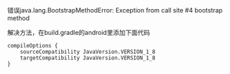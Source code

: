 错误java.lang.BootstrapMethodError: Exception from call site #4 bootstrap method

解决方法，在build.gradle的android里添加下面代码

```
compileOptions {
    sourceCompatibility JavaVersion.VERSION_1_8
    targetCompatibility JavaVersion.VERSION_1_8
}
```